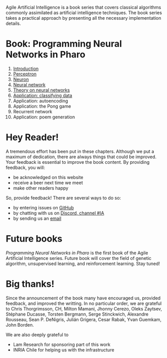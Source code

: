 
Agile Artificial Intelligence is a book series that covers classical algorithms commonly assimilated as artificial intelligence techniques. The book series takes a practical approach by presenting all the necessary implementation details. 

# Book: Programming Neural Networks in Pharo

1. [Introduction](./book/build/01-Introduction.html)
1. [Perceptron](./book/build/02-Perceptron.html)
1. [Neuron](./book/build/03-Neuron.html)
1. [Neural network](./book/build/04-NeuralNetwork.html)
1. [Theory on neural networks](./book/build/05-Learning.html)
1. [Application: classifying data](./book/build/06-Data.html)
1. Application: autoencoding
1. Application: the Pong game
1. Recurrent network
1. Application: poem generation

# Hey Reader!

A tremendous effort has been put in these chapters. Although we put a maximum of dedication, there are always things that could be improved. Your feedback is essential to improve the book content. By providing feedback, you will:

- be acknowledged on this website
- receive a beer next time we meet
- make other readers happy

So, provide feedback! There are several ways to do so: 

- by entering issues on [GitHub](https://github.com/AgileArtificialIntelligence)
- by chatting with us on [Discord, channel #IA](http://pharo.org/community)
- by sending us an [email](mailto:alexandre.bergel@me.com)

# Future books
_Programming Neural Networks in Pharo_ is the first book of the Agile Artificial Intelligence series. Future book will cover the field of genetic algorithm, unsupervised learning, and reinforcement learning. Stay tuned!

# Big thanks!
Since the announcement of the book many have encouraged us, provided feedback, and improved the writting. In no particular order, we are grateful to 
Chris Thorgrimsson, CH, Milton Mamani, Jhonny Cerezo, Oleks Zaytsev, Stéphane Ducasse, Torsten Bergmann, Serge Stinckwich, Alexandre Rousseau, Sean P. DeNigris, Julián Grigera, Cesar Rabak, Yvan Guemkam, John Borden.

We are also deeply grateful to 
- Lam Research for sponsoring part of this work
- INRIA Chile for helping us with the infrastructure



